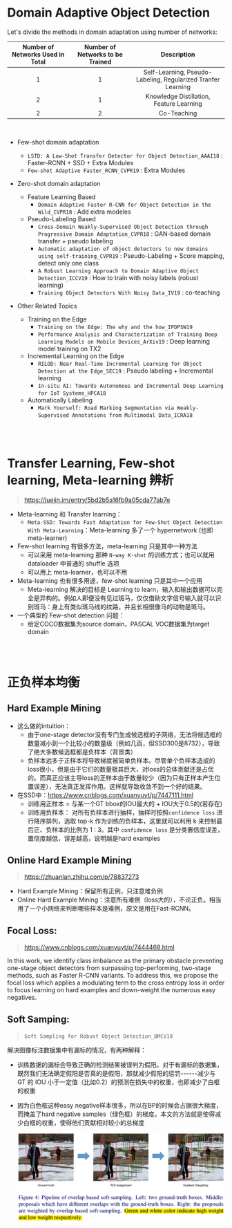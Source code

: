 # Domain Adaptive Object Detection
Let's divide the methods in domain adaptation using number of networks:

|Number of Networks Used in Total|Number of Networks to be Trained|Description|
| :------------: |:---------------:|:-----:|
| 1 | 1 | Self-Learning, Pseudo-Labeling, Regularized Tranfer Learning|
| 2 | 1 | Knowledge Distillation, Feature Learning |
| 2 | 2 | Co-Teaching |

<br>

* Few-shot domain adaptation  
    * `LSTD: A Low-Shot Transfer Detector for Object Detection_AAAI18` : Faster-RCNN + SSD + Extra Modules
    * `Few-shot Adaptive Faster_RCNN_CVPR19` :  Extra Modules

* Zero-shot domain adaptation
    * Feature Learning Based 
        * `Domain Adaptive Faster R-CNN for Object Detection in the Wild_CVPR18` : Add extra modeles
    * Pseudo-Labeling Based 
        * `Cross-Domain Weakly-Supervised Object Detection through Progressive Domain Adaptation_CVPR18` : GAN-based domain transfer + pseudo labeling  
        * `Automatic adaptation of object detectors to new domains using self-training_CVPR19` : Pseudo-Labeling + Score mapping, detect only one class 
        * `A Robust Learning Approach to Domain Adaptive Object Detection_ICCV19` : How to train with noisy labels (robust learning)
        * `Training Object Detectors With Noisy Data_IV19` : co-teaching  

* Other Related Topics
    * Training on the Edge
        * `Training on the Edge: The why and the how_IPDPSW19`
        * `Performance Analysis and Characterization of Training Deep Learning Models on Mobile Devices_ArXiv19` : Deep learning model training on TX2
    * Incremental Learning on the Edge   
        * `RILOD: Near Real-Time Incremental Learning for Object Detection at the Edge_SEC19` : Pseudo labeling + Incremental learning
        * `In-situ AI: Towards Autonomous and Incremental Deep Learning for IoT Systems_HPCA18`
    * Automatically Labeling
        * `Mark Yourself: Road Marking Segmentation via Weakly-Supervised Annotations from Multimodal Data_ICRA18`

<br><br>


# Transfer Learning, Few-shot learning, Meta-learning 辨析
> https://juejin.im/entry/5bd2b5a16fb9a05cda77ab7e  
* Meta-learning 和 Transfer learning：
    * `Meta-SSD: Towards Fast Adaptation for Few-Shot Object Detection With Meta-Learning`：Meta-learning 多了一个 hypernetwork (也即 meta-learner)
* Few-shot learning 有很多方法，meta-learning 只是其中一种方法  
    * 可以采用 meta-learning 那种 `N-way K-shot` 的训练方式；也可以就用 dataloader 中普通的 shuffle 选项
    * 可以用上  meta-learner，也可以不用
* Meta-learning 也有很多用途，few-shot learning 只是其中一个应用  
    * Meta-learning 解决的目标是 Learning to learn，输入和输出数据可以完全是异构的。例如人即便没有见过斑马，仅仅借助文字信号输入就可以识别斑马：身上有类似斑马线的纹路，并且长相很像马的动物是斑马。
* 一个典型的 Few-shot detection 问题：  
    * 给定COCO数据集为source domain，PASCAL VOC数据集为target domain

<br><br>

# 正负样本均衡 
## Hard Example Mining
* 这么做的intuition：
    * 由于one-stage detector没有专门生成候选框的子网络，无法将候选框的数量减小到一个比较小的数量级（例如几百，但SSD300是8732），导致了绝大多数候选框都是负样本（背景类）
    * 负样本远多于正样本将导致梯度被简单负样本。尽管单个负样本造成的loss很小，但是由于它们的数量极其巨大，对loss的总体贡献还是占优的。而真正应该主导loss的正样本由于数量较少（因为只有正样本产生位置误差），无法真正发挥作用。这样就导致收敛不到一个好的结果。
* 在SSD中：https://www.cnblogs.com/xuanyuyt/p/7447111.html  
    * 训练用正样本 = 与某一个GT bbox的IOU最大的 + IOU大于0.5的(若存在)
    * 训练用负样本： 对所有负样本进行抽样，抽样时按照`confidence loss` 进行降序排列，选取 top-k 作为训练的负样本，这里就可以利用 k 来控制最后正、负样本的比例为 1 : 3。其中 `confidence loss` 是分类置信度误差，置信度越低，误差越高，说明越是hard examples

## Online Hard Example Mining
> https://zhuanlan.zhihu.com/p/78837273   
* Hard Example Mining：保留所有正例，只注意难负例  
* Online Hard Example Mining：注意所有难例（loss大的），不论正负。相当用了一个小网络来判断哪些样本是难例，原文是用在Fast-RCNN。

## Focal Loss: 
> https://www.cnblogs.com/xuanyuyt/p/7444468.html  

In this work, we identify class imbalance as the primary obstacle preventing one-stage object detectors from surpassing top-performing, two-stage methods, such as Faster R-CNN variants. To address this, we propose the focal loss which applies a modulating term to the cross entropy loss in order to focus learning on hard examples and down-weight the numerous easy negatives.

## Soft Samping:    
> `Soft Sampling for Robust Object Detection_BMCV19`

解决图像标注数据集中有漏标的情况，有两种解释：

* 训练数据的漏标会导致正确的检测结果被误判为假阳。对于有漏标的数据集，既然我们无法确定假阳是否真的是假阳，那就减少假阳的惩罚------减少与 GT 的 IOU 小于一定值（比如0.2）的预测在损失中的权重，也即减少了白框的权重
* 因为白色框这种easy negative样本很多，所以在BP的时候会占据很大梯度，而掩盖了hard negative samples（绿色框）的梯度。本文的方法就是使得减少白框的权重，使得他们贡献相对较小的总梯度

    <p align="center" >
    <img src="./pictures/soft_labeling.png", width='800'>
    </p>

